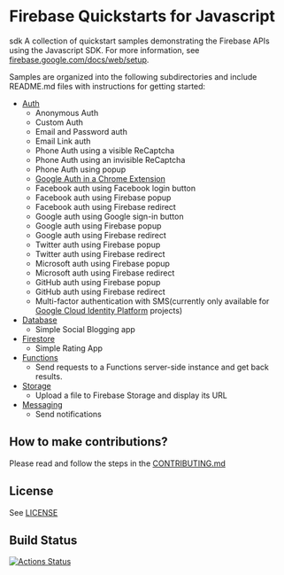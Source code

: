 # Firebase Quickstarts for Javascript
sdk
A collection of quickstart samples demonstrating the Firebase APIs using the Javascript SDK. For more information, see [firebase.google.com/docs/web/setup](https://firebase.google.com/docs/web/setup).

Samples are organized into the following subdirectories and include README.md files with instructions for getting started:
 - [Auth](auth/README.md)
   - Anonymous Auth
   - Custom Auth
   - Email and Password auth
   - Email Link auth
   - Phone Auth using a visible ReCaptcha
   - Phone Auth using an invisible ReCaptcha
   - Phone Auth using popup
   - [Google Auth in a Chrome Extension](auth/chromextension/README.md)
   - Facebook auth using Facebook login button
   - Facebook auth using Firebase popup
   - Facebook auth using Firebase redirect
   - Google auth using Google sign-in button
   - Google auth using Firebase popup
   - Google auth using Firebase redirect
   - Twitter auth using Firebase popup
   - Twitter auth using Firebase redirect
   - Microsoft auth using Firebase popup
   - Microsoft auth using Firebase redirect
   - GitHub auth using Firebase popup
   - GitHub auth using Firebase redirect
   - Multi-factor authentication with SMS(currently only available for [Google Cloud Identity Platform](https://cloud.google.com/identity-platform/docs/web/mfa) projects)
 - [Database](database/README.md)
   - Simple Social Blogging app
 - [Firestore](firestore/README.md)
   - Simple Rating App
 - [Functions](functions/README.md)
   - Send requests to a Functions server-side instance and get back results.
 - [Storage](storage/README.md)
   - Upload a file to Firebase Storage and display its URL
 - [Messaging](messaging/README.md)
   - Send notifications

## How to make contributions?
Please read and follow the steps in the [CONTRIBUTING.md](CONTRIBUTING.md)

## License
See [LICENSE](LICENSE)

## Build Status

[![Actions Status][gh-actions-badge]][gh-actions]

[gh-actions]: https://github.com/firebase/quickstart-js/actions
[gh-actions-badge]: https://github.com/firebase/quickstart-js/workflows/CI%20Tests/badge.svg
